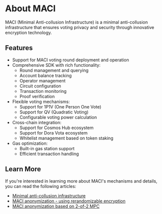 # About MACI

MACI (Minimal Anti-collusion Infrastructure) is a minimal anti-collusion infrastructure that ensures voting privacy and security through innovative encryption technology.

## Features

- Support for MACI voting round deployment and operation
- Comprehensive SDK with rich functionality:
  - Round management and querying
  - Account balance tracking
  - Operator management
  - Circuit configuration
  - Transaction monitoring
  - Proof verification
- Flexible voting mechanisms:
  - Support for 1P1V (One Person One Vote)
  - Support for QV (Quadratic Voting)
  - Configurable voting power calculation
- Cross-chain integration:
  - Support for Cosmos Hub ecosystem
  - Support for Dora Vota ecosystem
  - Whitelist management based on token staking
- Gas optimization:
  - Built-in gas station support
  - Efficient transaction handling

## Learn More

If you're interested in learning more about MACI's mechanisms and details, you can read the following articles:

- [Minimal anti-collusion infrastructure](https://ethresear.ch/t/minimal-anti-collusion-infrastructure/5413)
- [MACI anonymization - using rerandomizable encryption](https://ethresear.ch/t/maci-anonymization-using-rerandomizable-encryption/7054)
- [MACI anonymization based on 2-of-2 MPC](https://research.dorahacks.io/2023/03/30/mpc-maci-anonymization/)
